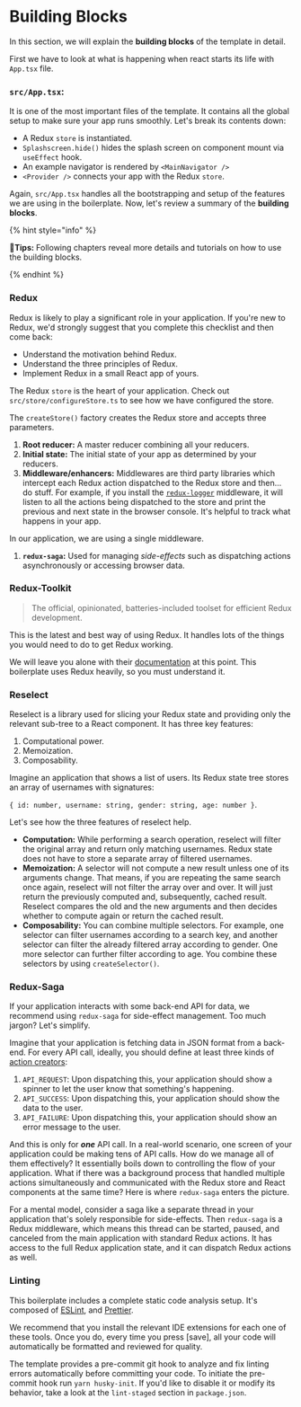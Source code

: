 # Building Blocks

In this section, we will explain the **building blocks** of the template in detail.

First we have to look at what is happening when react starts its life with `App.tsx` file.

### `src/App.tsx`:

It is one of the most important files of the template. It contains all the global setup to make sure your app runs smoothly. Let's break its contents down:

- A Redux `store` is instantiated.
- `Splashscreen.hide()` hides the splash screen on component mount via `useEffect` hook.
- An example navigator is rendered by `<MainNavigator />`
- `<Provider />` connects your app with the Redux `store`.

Again, `src/App.tsx` handles all the bootstrapping and setup of the features we are using in the boilerplate. Now, let's review a summary of the **building blocks**.

{% hint style="info" %}

**🧙Tips:** Following chapters reveal more details and tutorials on how to use the building blocks.

{% endhint %}

### Redux

Redux is likely to play a significant role in your application. If you're new to Redux, we'd strongly suggest that you complete this checklist and then come back:

- Understand the motivation behind Redux.
- Understand the three principles of Redux.
- Implement Redux in a small React app of yours.

The Redux `store` is the heart of your application. Check out `src/store/configureStore.ts` to see how we have configured the store.

The `createStore()` factory creates the Redux store and accepts three parameters.

1.  **Root reducer:** A master reducer combining all your reducers.
2.  **Initial state:** The initial state of your app as determined by your reducers.
3.  **Middleware/enhancers:** Middlewares are third party libraries which intercept each Redux action dispatched to the Redux store and then... do stuff. For example, if you install the [`redux-logger`](https://github.com/evgenyrodionov/redux-logger) middleware, it will listen to all the actions being dispatched to the store and print the previous and next state in the browser console. It's helpful to track what happens in your app.

In our application, we are using a single middleware.

1.  **`redux-saga`:** Used for managing _side-effects_ such as dispatching actions asynchronously or accessing browser data.

### Redux-Toolkit

> The official, opinionated, batteries-included toolset for efficient Redux development.

This is the latest and best way of using Redux. It handles lots of the things you would need to do to get Redux working.

We will leave you alone with their [documentation](https://redux-toolkit.js.org) at this point. This boilerplate uses Redux heavily, so you must understand it.

### Reselect

Reselect is a library used for slicing your Redux state and providing only the relevant sub-tree to a React component. It has three key features:

1.  Computational power.
2.  Memoization.
3.  Composability.

Imagine an application that shows a list of users. Its Redux state tree stores an array of usernames with signatures:

`{ id: number, username: string, gender: string, age: number }`.

Let's see how the three features of reselect help.

- **Computation:** While performing a search operation, reselect will filter the original array and return only matching usernames. Redux state does not have to store a separate array of filtered usernames.
- **Memoization:** A selector will not compute a new result unless one of its arguments change. That means, if you are repeating the same search once again, reselect will not filter the array over and over. It will just return the previously computed and, subsequently, cached result. Reselect compares the old and the new arguments and then decides whether to compute again or return the cached result.
- **Composability:** You can combine multiple selectors. For example, one selector can filter usernames according to a search key, and another selector can filter the already filtered array according to gender. One more selector can further filter according to age. You combine these selectors by using `createSelector()`.

### Redux-Saga

If your application interacts with some back-end API for data, we recommend using `redux-saga` for side-effect management. Too much jargon? Let's simplify.

Imagine that your application is fetching data in JSON format from a back-end. For every API call, ideally, you should define at least three kinds of [action creators](http://redux.js.org/docs/basics/Actions.html):

1.  `API_REQUEST`: Upon dispatching this, your application should show a spinner to let the user know that something's happening.
2.  `API_SUCCESS`: Upon dispatching this, your application should show the data to the user.
3.  `API_FAILURE`: Upon dispatching this, your application should show an error message to the user.

And this is only for **_one_** API call. In a real-world scenario, one screen of your application could be making tens of API calls. How do we manage all of them effectively? It essentially boils down to controlling the flow of your application. What if there was a background process that handled multiple actions simultaneously and communicated with the Redux store and React components at the same time? Here is where `redux-saga` enters the picture.

For a mental model, consider a saga like a separate thread in your application that's solely responsible for side-effects. Then `redux-saga` is a Redux middleware, which means this thread can be started, paused, and canceled from the main application with standard Redux actions. It has access to the full Redux application state, and it can dispatch Redux actions as well.

### Linting

This boilerplate includes a complete static code analysis setup. It's composed of [ESLint](http://eslint.org/), and [Prettier](https://prettier.io/).

We recommend that you install the relevant IDE extensions for each one of these tools. Once you do, every time you press [save], all your code will automatically be formatted and reviewed for quality.

The template provides a pre-commit git hook to analyze and fix linting errors automatically before committing your code. To initiate the pre-commit hook run `yarn husky-init`. If you'd like to disable it or modify its behavior, take a look at the `lint-staged` section in `package.json`.
